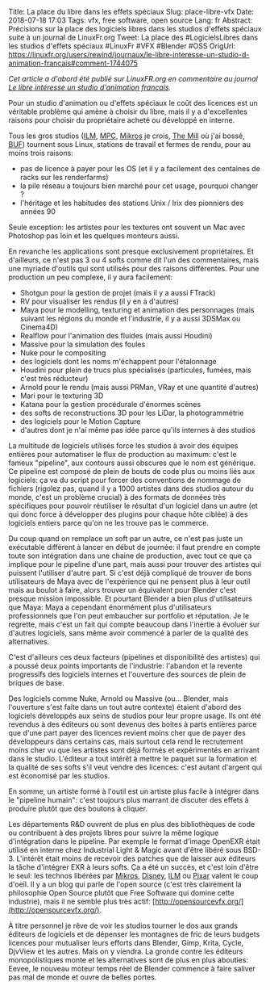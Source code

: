 Title: La place du libre dans les effets spéciaux
Slug: place-libre-vfx
Date: 2018-07-18 17:03
Tags: vfx, free software, open source
Lang: fr
Abstract: Précisions sur la place des logiciels libres dans les studios d'effets spéciaux suite à un journal de LinuxFr.org
Tweet: La place des #LogicielsLibres dans les studios d'effets spéciaux #LinuxFr #VFX #Blender #OSS
OrigUrl: https://linuxfr.org/users/rewind/journaux/le-libre-interesse-un-studio-d-animation-francais#comment-1744075

*Cet article a d'abord été publié sur LinuxFR.org en commentaire au journal [Le libre intéresse un studio d'animation français](https://linuxfr.org/users/rewind/journaux/le-libre-interesse-un-studio-d-animation-francais#comment-1744075).*

Pour un studio d'animation ou d'effets spéciaux le coût des licences est un véritable problème qui amène à choisir du libre, mais il y a d'excellentes raisons pour choisir du propriétaire acheté ou développé en interne.

Tous les gros studios ([ILM](https://www.ilm.com/), [MPC](https://moving-picture.com/), [Mikros](http://www.mikrosimage.com/) je crois, [The Mill](http://www.themill.com/) où j'ai bossé, [BUF](https://buf.com/)) tournent sous Linux, stations de travail et fermes de rendu, pour au moins trois raisons:

- pas de licence à payer pour les OS (et il y a facilement des centaines de racks sur les renderfarms)
- la pile réseau a toujours bien marché pour cet usage, pourquoi changer ?
- l'héritage et les habitudes des stations Unix / Irix des pionniers des années 90

Seule exception: les artistes pour les textures ont souvent un Mac avec Photoshop pas loin et les quelques monteurs aussi.

En revanche les applications sont presque exclusivement propriétaires. Et d'ailleurs, ce n'est pas 3 ou 4 softs comme dit l'un des commentaires, mais une myriade d'outils qui sont utilisés pour des raisons différentes. Pour une production un peu complexe, il y aura facilement:

- Shotgun pour la gestion de projet (mais il y a aussi FTrack)
- RV pour visualiser les rendus (il y en a d'autres)
- Maya pour le modelling, texturing et animation des personnages (mais suivant les régions du monde et l'industrie, il y a aussi 3DSMax ou Cinema4D)
- Realflow pour l'animation des fluides (mais aussi Houdini)
- Massive pour la simulation des foules
- Nuke pour le compositing
- des logiciels dont les noms m'échappent pour l'étalonnage
- Houdini pour plein de trucs plus spécialisés (particules, fumées, mais c'est très réducteur)
- Arnold pour le rendu (mais aussi PRMan, VRay et une quantité d'autres)
- Mari pour le texturing 3D
- Katana pour la gestion procédurale d'énormes scènes
- des softs de reconstructions 3D pour les LiDar, la photogrammétrie
- des logiciels pour le Motion Capture
- d'autres dont je n'ai même pas idée parce qu'ils internes à des studios

La multitude de logiciels utilisés force les studios à avoir des équipes entières pour automatiser le flux de production au maximum: c'est le fameux "pipeline", aux contours aussi obscures que le nom est générique. Ce pipeline est composé de plein de bouts de code plus ou moins liés aux logiciels: ça va du script pour forcer des conventions de nommage de fichiers (rigolez pas, quand il y a 1000 artistes dans des studios autour du monde, c'est un problème crucial) à des formats de données très spécifiques pour pouvoir réutiliser le résultat d'un logiciel dans un autre (et qui donc force à développer des plugins pour chaque hôte ciblée) à des logiciels entiers parce qu'on ne les trouve pas le commerce.

Du coup quand on remplace un soft par un autre, ce n'est pas juste un exécutable différent à lancer en début de journée: il faut prendre en compte toute son intégration dans une chaine de production, avec tout ce que ça implique pour le pipeline d'une part, mais aussi pour trouver des artistes qui puissent l'utiliser d'autre part. Si c'est déjà compliqué de trouver de bons utilisateurs de Maya avec de l'expérience qui ne pensent plus à leur outil mais au boulot à faire, alors trouver un équivalent pour Blender c'est presque mission impossible. Et pourtant Blender a bien plus d'utilisateurs que Maya: Maya a cependant énormément plus d'utilisateurs professionnels que l'on peut embaucher sur portfolio et réputation. Je le regrette, mais c'est un fait qui compte beaucoup dans l'inertie à évoluer sur d'autres logiciels, sans même avoir commencé à parler de la qualité des alternatives.

C'est d'ailleurs ces deux facteurs (pipelines et disponibilité des artistes) qui a poussé deux points importants de l'industrie: l'abandon et la revente progressifs des logiciels internes et l'ouverture des sources de plein de briques de base.

Des logiciels comme Nuke, Arnold ou Massive (ou… Blender, mais l'ouverture s'est faite dans un tout autre contexte) étaient d'abord des logiciels développés aux seins de studios pour leur propre usage. Ils ont été revendus à des éditeurs ou sont devenus des boites à parts entières parce que d'une part payer des licences revient moins cher que de payer des développeurs dans certains cas, mais surtout cela rend le recrutement moins cher vu que les artistes sont déjà formés et expérimentés en arrivant dans le studio. L'éditeur a tout intérêt à mettre le paquet sur la formation et la qualité de ses softs s'il veut vendre des licences: c'est autant d'argent qui est économisé par les studios.

En somme, un artiste formé à l'outil est un artiste plus facile à intégrer dans le "pipeline humain": c'est toujours plus marrant de discuter des effets à produire plutôt que des boutons à cliquer.

Les départements R&D ouvrent de plus en plus des bibliothèques de code ou contribuent à des projets libres pour suivre la même logique d'intégration dans le pipeline. Par exemple le format d'image OpenEXR était utilisé en interne chez Industrial Light & Magic avant d'être libéré sous BSD-3. L'intérêt était moins de recevoir des patches que de laisser aux éditeurs la tâche d'intégrer EXR à leurs softs. Ça a été un succès, et c'est loin d'être le seul: les technos libérées par [Mikros](http://opensource.mikrosimage.eu/), [Disney](https://disney.github.io/), [ILM](https://www.ilm.com/hatsrabbits/materialx-released/) ou [Pixar](http://graphics.pixar.com/) valent le coup d'oeil. Il y a un blog qui parle de l'open source (c'est très clairement la philosophie Open Source plutôt que Free Software qui domine cette industrie), mais il ne semble plus très actif: [http://opensourcevfx.org/](http://opensourcevfx.org/).

À titre personnel je rêve de voir les studios tourner le dos aux grands éditeurs de logiciels et de dépenser les montagnes de fric de leurs budgets licences pour mutualiser leurs efforts dans Blender, Gimp, Krita, Cycle, DjvView et les autres. Mais on y viendra. La gronde contre les éditeurs monopolistiques monte et les alternatives sont de plus en plus abouties: Eevee, le nouveau moteur temps réel de Blender commence à faire saliver pas mal de monde et ouvre de belles portes.
